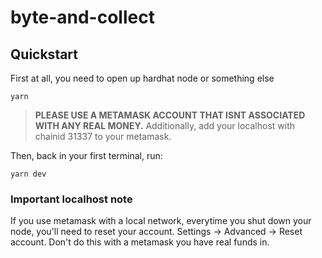 # byte-and-collect

## Quickstart

First at all, you need to open up hardhat node or something else

```
yarn

```

> **PLEASE USE A METAMASK ACCOUNT THAT ISNT ASSOCIATED WITH ANY REAL MONEY.**
> Additionally, add your localhost with chainid 31337 to your metamask.

Then, back in your first terminal, run:

```
yarn dev
```

### Important localhost note

If you use metamask with a local network, everytime you shut down your node, you'll need to reset your account. Settings -> Advanced -> Reset account. Don't do this with a metamask you have real funds in.
